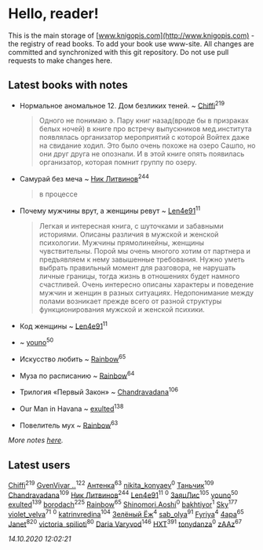 # Hello, reader!
This is the main storage of [www.knigopis.com](http://www.knigopis.com) - the registry of read books.
To add your book use www-site. All changes are committed and synchronized with this git repository.
Do not use pull requests to make changes here.


## Latest books with notes
* Нормальное аномальное 12. Дом безликих теней. ~ [Chiffi](users/105/105831994080785626680-google)<sup>219</sup>
    > Одного не понимаю э. Пару книг назад(вроде бы в призраках белых ночей) в книге про встречу выпускников мед.института появлялась организатор мероприятий с которой Войтех даже на свидание ходил. Это было очень похоже на озеро Сашпо, но они друг друга не опознали. И в этой книге опять появилась организатор, которая помнит группу по озеру.

* Самурай без меча ~ [Ник Литвинов](users/241/241974816-vkontakte)<sup>244</sup>
    > в процессе

* Почему мужчины врут, а женщины ревут ~ [Len4e91](users/254/254448176-yandex)<sup>11</sup>
    > Легкая и интересная книга, с шуточками и забавными историями. Описаны различия в мужской и женской психологии. Мужчины прямолинейны, женщины чувствительны. Порой мы очень многого хотим от партнера и предъявляем к нему завышенные требования. Нужно уметь выбрать правильный момент для разговора, не нарушать личные границы, тогда жизнь в отношениях будет намного счастливей. Очень интересно описаны характеры и поведение мужчин и женщин в разных ситуациях. Недопонимание между полами возникает прежде всего от разной структуры функционирования мужской и женской психики.

* Код женщины ~ [Len4e91](users/254/254448176-yandex)<sup>11</sup>

*  ~ [youno](users/302/302928912-vkontakte)<sup>50</sup>

* Искусство любить ~ [Rainbow](users/109/109787328219839805802-google)<sup>65</sup>

* Муза по расписанию ~ [Rainbow](users/109/109787328219839805802-google)<sup>64</sup>

* Трилогия «Первый Закон» ~ [Chandravadana](users/105/105866022348292919948-google)<sup>106</sup>

* Our Man in Havana ~ [exulted](users/100/100599204551896265722-google)<sup>138</sup>

* Повелитель мух ~ [Rainbow](users/109/109787328219839805802-google)<sup>63</sup>


_More notes [here](latest_books_with_notes.md)._


## Latest users
[Chiffi](users/105/105831994080785626680-google)<sup>219</sup> 
[GvenVivar ..](users/158/158266434925901-facebook)<sup>122</sup> 
[Антенка](users/118/118158645037334943900-google)<sup>63</sup> 
[nikita_konyaev](users/766/76641149-vkontakte)<sup>0</sup> 
[Таньчик](users/209/2096581563762610-facebook)<sup>109</sup> 
[Chandravadana](users/105/105866022348292919948-google)<sup>109</sup> 
[Ник Литвинов](users/241/241974816-vkontakte)<sup>244</sup> 
[Len4e91](users/254/254448176-yandex)<sup>11</sup> 
[](users/106/106383650641170242772-google)<sup>0</sup> 
[ЗаяцЛис](users/112/112388384595246311466-google)<sup>105</sup> 
[youno](users/302/302928912-vkontakte)<sup>50</sup> 
[exulted](users/100/100599204551896265722-google)<sup>139</sup> 
[borodach](users/157/15706320-vkontakte)<sup>225</sup> 
[Rainbow](users/109/109787328219839805802-google)<sup>65</sup> 
[Shinomori.Aoshi](users/942/94290939-yandex)<sup>0</sup> 
[bakhtiyor](users/101/101246770249690626708-google)<sup>1</sup> 
[Sky](users/118/118049897850017649660-googleplus)<sup>177</sup> 
[violet_velva](users/116/116961712580551399099-google)<sup>71</sup> 
[](users/102/102518264971411177101-google)<sup>0</sup> 
[katrinvredina](users/233/2336755-vkontakte)<sup>104</sup> 
[Зелёный Ёж](users/114/114314396404197072995-google)<sup>4</sup> 
[sab_olya](users/139/139338401-vkontakte)<sup>91</sup> 
[Fyriya](users/109/109038786800069495823-google)<sup>4</sup> 
[4apa](users/117/117392596378069249667-google)<sup>65</sup> 
[Janet](users/108/108113656204404967440-google)<sup>820</sup> 
[victoria_spilioti](users/219/219259003-vkontakte)<sup>80</sup> 
[Daria Varyvod](users/829/829893410524253-facebook)<sup>146</sup> 
[HXT](users/100/100002563462782-facebook)<sup>391</sup> 
[tonydanza](users/635/63596061-vkontakte)<sup>0</sup> 
[zAAz](users/202/202248233-vkontakte)<sup>67</sup> 


_14.10.2020 12:02:21_
